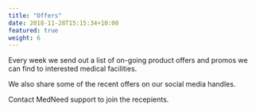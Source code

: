 ```yaml
---
title: "Offers"
date: 2018-11-28T15:15:34+10:00
featured: true
weight: 6
---
```


Every week we send out a list of on-going product offers and promos we  can find to interested medical facilities. 

We also share some of the recent offers on our social media handles.

Contact MedNeed support to join the recepients.



